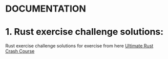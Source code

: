 DOCUMENTATION
=============
# 1. Rust exercise challenge solutions:

Rust exercise challenge solutions for exercise from here [Ultimate Rust Crash Course](https://github.com/CleanCut/ultimate_rust_crash_course)
